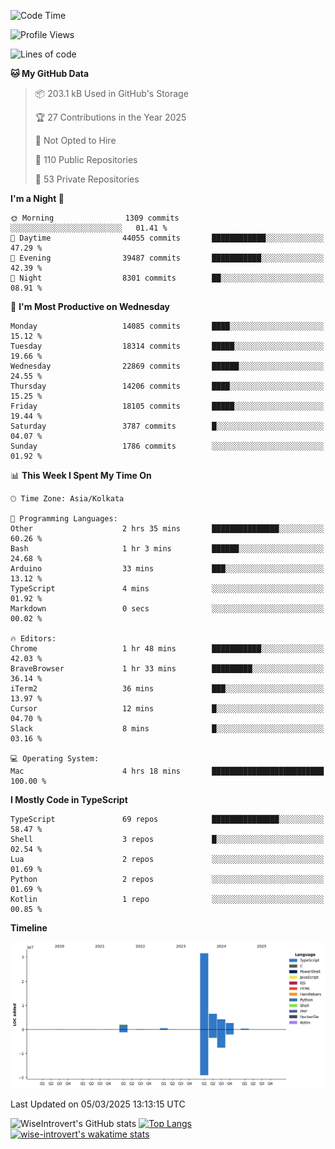 <!--START_SECTION:waka-->
![Code Time](http://img.shields.io/badge/Code%20Time-2%2C235%20hrs%2038%20mins-blue)

![Profile Views](http://img.shields.io/badge/Profile%20Views-3-blue)

![Lines of code](https://img.shields.io/badge/From%20Hello%20World%20I%27ve%20Written-48.3%20million%20lines%20of%20code-blue)

**🐱 My GitHub Data** 

> 📦 203.1 kB Used in GitHub's Storage 
 > 
> 🏆 27 Contributions in the Year 2025
 > 
> 🚫 Not Opted to Hire
 > 
> 📜 110 Public Repositories 
 > 
> 🔑 53 Private Repositories 
 > 
**I'm a Night 🦉** 

```text
🌞 Morning                1309 commits        ░░░░░░░░░░░░░░░░░░░░░░░░░   01.41 % 
🌆 Daytime                44055 commits       ████████████░░░░░░░░░░░░░   47.29 % 
🌃 Evening                39487 commits       ███████████░░░░░░░░░░░░░░   42.39 % 
🌙 Night                  8301 commits        ██░░░░░░░░░░░░░░░░░░░░░░░   08.91 % 
```
📅 **I'm Most Productive on Wednesday** 

```text
Monday                   14085 commits       ████░░░░░░░░░░░░░░░░░░░░░   15.12 % 
Tuesday                  18314 commits       █████░░░░░░░░░░░░░░░░░░░░   19.66 % 
Wednesday                22869 commits       ██████░░░░░░░░░░░░░░░░░░░   24.55 % 
Thursday                 14206 commits       ████░░░░░░░░░░░░░░░░░░░░░   15.25 % 
Friday                   18105 commits       █████░░░░░░░░░░░░░░░░░░░░   19.44 % 
Saturday                 3787 commits        █░░░░░░░░░░░░░░░░░░░░░░░░   04.07 % 
Sunday                   1786 commits        ░░░░░░░░░░░░░░░░░░░░░░░░░   01.92 % 
```


📊 **This Week I Spent My Time On** 

```text
🕑︎ Time Zone: Asia/Kolkata

💬 Programming Languages: 
Other                    2 hrs 35 mins       ███████████████░░░░░░░░░░   60.26 % 
Bash                     1 hr 3 mins         ██████░░░░░░░░░░░░░░░░░░░   24.68 % 
Arduino                  33 mins             ███░░░░░░░░░░░░░░░░░░░░░░   13.12 % 
TypeScript               4 mins              ░░░░░░░░░░░░░░░░░░░░░░░░░   01.92 % 
Markdown                 0 secs              ░░░░░░░░░░░░░░░░░░░░░░░░░   00.02 % 

🔥 Editors: 
Chrome                   1 hr 48 mins        ███████████░░░░░░░░░░░░░░   42.03 % 
BraveBrowser             1 hr 33 mins        █████████░░░░░░░░░░░░░░░░   36.14 % 
iTerm2                   36 mins             ███░░░░░░░░░░░░░░░░░░░░░░   13.97 % 
Cursor                   12 mins             █░░░░░░░░░░░░░░░░░░░░░░░░   04.70 % 
Slack                    8 mins              █░░░░░░░░░░░░░░░░░░░░░░░░   03.16 % 

💻 Operating System: 
Mac                      4 hrs 18 mins       █████████████████████████   100.00 % 
```

**I Mostly Code in TypeScript** 

```text
TypeScript               69 repos            ███████████████░░░░░░░░░░   58.47 % 
Shell                    3 repos             █░░░░░░░░░░░░░░░░░░░░░░░░   02.54 % 
Lua                      2 repos             ░░░░░░░░░░░░░░░░░░░░░░░░░   01.69 % 
Python                   2 repos             ░░░░░░░░░░░░░░░░░░░░░░░░░   01.69 % 
Kotlin                   1 repo              ░░░░░░░░░░░░░░░░░░░░░░░░░   00.85 % 
```



**Timeline**

![Lines of Code chart](https://raw.githubusercontent.com/wise-introvert/wise-introvert/master/assets/bar_graph.png)


 Last Updated on 05/03/2025 13:13:15 UTC
<!--END_SECTION:waka-->

![WiseIntrovert's GitHub stats](https://github-readme-stats.vercel.app/api?username=wise-introvert&count_private=true&show_icons=true)
[![Top Langs](https://github-readme-stats.vercel.app/api/top-langs/?username=wise-introvert&langs_count=10)](https://github.com/anuraghazra/github-readme-stats)
[![wise-introvert's wakatime stats](https://github-readme-stats.vercel.app/api/wakatime?username=wiseintrovert)](https://github.com/anuraghazra/github-readme-stats)
